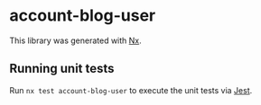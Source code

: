 # account-blog-user

This library was generated with [Nx](https://nx.dev).

## Running unit tests

Run `nx test account-blog-user` to execute the unit tests via [Jest](https://jestjs.io).
